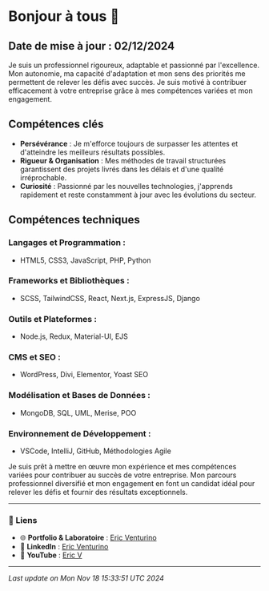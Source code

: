 # Bonjour à tous 👋

## Date de mise à jour : 02/12/2024

Je suis un professionnel rigoureux, adaptable et passionné par l'excellence. Mon autonomie, ma capacité d'adaptation et mon sens des priorités me permettent de relever les défis avec succès. Je suis motivé à contribuer efficacement à votre entreprise grâce à mes compétences variées et mon engagement.

## Compétences clés

- **Persévérance** : Je m'efforce toujours de surpasser les attentes et d'atteindre les meilleurs résultats possibles.
- **Rigueur & Organisation** : Mes méthodes de travail structurées garantissent des projets livrés dans les délais et d'une qualité irréprochable.
- **Curiosité** : Passionné par les nouvelles technologies, j'apprends rapidement et reste constamment à jour avec les évolutions du secteur.

## Compétences techniques

### **Langages et Programmation :**
- HTML5, CSS3, JavaScript, PHP, Python

### **Frameworks et Bibliothèques :**
- SCSS, TailwindCSS, React, Next.js, ExpressJS, Django

### **Outils et Plateformes :**
- Node.js, Redux, Material-UI, EJS

### **CMS et SEO :**
- WordPress, Divi, Elementor, Yoast SEO

### **Modélisation et Bases de Données :**
- MongoDB, SQL, UML, Merise, POO

### **Environnement de Développement :**
- VSCode, IntelliJ, GitHub, Méthodologies Agile

Je suis prêt à mettre en œuvre mon expérience et mes compétences variées pour contribuer au succès de votre entreprise. Mon parcours professionnel diversifié et mon engagement en font un candidat idéal pour relever les défis et fournir des résultats exceptionnels.

---

### 🔗 Liens
- 🌐 **Portfolio & Laboratoire** : [Eric Venturino](https://venturino.site)  
- 💼 **LinkedIn** : [Eric Venturino](https://www.linkedin.com/in/eric-venturino/)  
- 🎥 **YouTube** : [Eric V](https://www.youtube.com/@ventustyl/videos)

---

_Last update on Mon Nov 18 15:33:51 UTC 2024_
